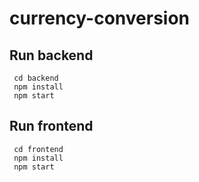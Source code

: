 # currency-conversion
## Run backend
```
 cd backend
 npm install
 npm start
```
## Run frontend
```
 cd frontend
 npm install
 npm start
```
